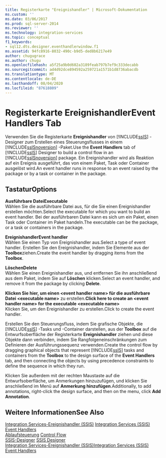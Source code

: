 ```yaml
---
title: Registerkarte "Ereignishandler" | Microsoft-Dokumentation
ms.custom: ''
ms.date: 03/06/2017
ms.prod: sql-server-2014
ms.reviewer: ''
ms.technology: integration-services
ms.topic: conceptual
f1_keywords:
- sql12.dts.designer.eventhandlerwindow.f1
ms.assetid: 94fc8916-8032-490c-b9d5-ded8b6217e49
author: chugugrace
ms.author: chugu
ms.openlocfilehash: a5f25a9b0d602a3189feab797b7ef9c333decabb
ms.sourcegitcommit: ad4d92dce894592a259721a1571b1d8736abacdb
ms.translationtype: MT
ms.contentlocale: de-DE
ms.lasthandoff: 08/04/2020
ms.locfileid: "87618809"
---
```

# <a name="event-handlers-tab"></a><span data-ttu-id="2001f-102">Registerkarte Ereignishandler</span><span class="sxs-lookup"><span data-stu-id="2001f-102">Event Handlers Tab</span></span>
  <span data-ttu-id="2001f-103">Verwenden Sie die Registerkarte **Ereignishandler** von [!INCLUDE[ssIS](../includes/ssis-md.md)] -Designer zum Erstellen eines Steuerungsflusses in einem [!INCLUDE[ssISnoversion](../includes/ssisnoversion-md.md)] -Paket.</span><span class="sxs-lookup"><span data-stu-id="2001f-103">Use the **Event Handlers** tab of [!INCLUDE[ssIS](../includes/ssis-md.md)] Designer to build a control flow in an [!INCLUDE[ssISnoversion](../includes/ssisnoversion-md.md)] package.</span></span> <span data-ttu-id="2001f-104">Ein Ereignishandler wird als Reaktion auf ein Ereignis ausgeführt, das von einem Paket, Task oder Container ausgelöst wird.</span><span class="sxs-lookup"><span data-stu-id="2001f-104">An event handler runs in response to an event raised by the package or by a task or container in the package.</span></span>  
  
## <a name="options"></a><span data-ttu-id="2001f-105">Tastatur</span><span class="sxs-lookup"><span data-stu-id="2001f-105">Options</span></span>  
 <span data-ttu-id="2001f-106">**Ausführbare Datei**</span><span class="sxs-lookup"><span data-stu-id="2001f-106">**Executable**</span></span>  
 <span data-ttu-id="2001f-107">Wählen Sie die ausführbare Datei aus, für die Sie einen Ereignishandler erstellen möchten.</span><span class="sxs-lookup"><span data-stu-id="2001f-107">Select the executable for which you want to build an event handler.</span></span> <span data-ttu-id="2001f-108">Bei der ausführbaren Datei kann es sich um ein Paket, einen Task oder Container im Paket handeln.</span><span class="sxs-lookup"><span data-stu-id="2001f-108">The executable can be the package, or a task or containers in the package.</span></span>  
  
 <span data-ttu-id="2001f-109">**Ereignishandler**</span><span class="sxs-lookup"><span data-stu-id="2001f-109">**Event handler**</span></span>  
 <span data-ttu-id="2001f-110">Wählen Sie einen Typ von Ereignishandler aus.</span><span class="sxs-lookup"><span data-stu-id="2001f-110">Select a type of event handler.</span></span> <span data-ttu-id="2001f-111">Erstellen Sie den Ereignishandler, indem Sie Elemente aus der **Toolbox**ziehen.</span><span class="sxs-lookup"><span data-stu-id="2001f-111">Create the event handler by dragging items from the **Toolbox**.</span></span>  
  
 <span data-ttu-id="2001f-112">**Löschen**</span><span class="sxs-lookup"><span data-stu-id="2001f-112">**Delete**</span></span>  
 <span data-ttu-id="2001f-113">Wählen Sie einen Ereignishandler aus, und entfernen Sie ihn anschließend aus dem Paket, indem Sie auf **Löschen** klicken.</span><span class="sxs-lookup"><span data-stu-id="2001f-113">Select an event handler, and remove it from the package by clicking **Delete**.</span></span>  
  
 <span data-ttu-id="2001f-114">**Klicken Sie hier, um einen \<event handler name> für die ausführbare Datei \<executable name>** zu erstellen.</span><span class="sxs-lookup"><span data-stu-id="2001f-114">**Click here to create an \<event handler name> for the executable \<executable name>**</span></span>  
 <span data-ttu-id="2001f-115">Klicken Sie, um den Ereignishandler zu erstellen.</span><span class="sxs-lookup"><span data-stu-id="2001f-115">Click to create the event handler.</span></span>  
  
 <span data-ttu-id="2001f-116">Erstellen Sie den Steuerungsfluss, indem Sie grafische Objekte, die [!INCLUDE[ssIS](../includes/ssis-md.md)] -Tasks und -Container darstellen, aus der **Toolbox** auf die Entwurfsoberfläche der Registerkarte **Ereignishandler** ziehen und diese Objekte dann verbinden, indem Sie Rangfolgeneinschränkungen zum Definieren der Ausführungssequenz verwenden.</span><span class="sxs-lookup"><span data-stu-id="2001f-116">Create the control flow by dragging graphical objects that represent [!INCLUDE[ssIS](../includes/ssis-md.md)] tasks and containers from the **Toolbox** to the design surface of the **Event Handlers** tab, and then connecting the objects by using precedence constraints to define the sequence in which they run.</span></span>  
  
 <span data-ttu-id="2001f-117">Klicken Sie außerdem mit der rechten Maustaste auf die Entwurfsoberfläche, um Anmerkungen hinzuzufügen, und klicken Sie anschließend im Menü auf **Anmerkung hinzufügen**.</span><span class="sxs-lookup"><span data-stu-id="2001f-117">Additionally, to add annotations, right-click the design surface, and then on the menu, click **Add Annotation**.</span></span>  
  
## <a name="see-also"></a><span data-ttu-id="2001f-118">Weitere Informationen</span><span class="sxs-lookup"><span data-stu-id="2001f-118">See Also</span></span>  
 <span data-ttu-id="2001f-119">[Integration Services-Ereignishandler &#40;SSIS&#41;](integration-services-ssis-event-handlers.md) </span><span class="sxs-lookup"><span data-stu-id="2001f-119">[Integration Services &#40;SSIS&#41; Event Handlers](integration-services-ssis-event-handlers.md) </span></span>  
 <span data-ttu-id="2001f-120">[Ablaufsteuerung](control-flow/control-flow.md) </span><span class="sxs-lookup"><span data-stu-id="2001f-120">[Control Flow](control-flow/control-flow.md) </span></span>  
 <span data-ttu-id="2001f-121">[SSIS-Designer](ssis-designer.md) </span><span class="sxs-lookup"><span data-stu-id="2001f-121">[SSIS Designer](ssis-designer.md) </span></span>  
 [<span data-ttu-id="2001f-122">Integration Services-Ereignishandler &#40;SSIS&#41;</span><span class="sxs-lookup"><span data-stu-id="2001f-122">Integration Services &#40;SSIS&#41; Event Handlers</span></span>](integration-services-ssis-event-handlers.md)  
  
  

